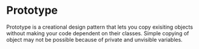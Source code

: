 # Prototype
Prototype is a creational design pattern that lets you copy exisiting objects without making your code
dependent on their classes. Simple copying of object may not be possible because of 
private and unvisible variables. 


